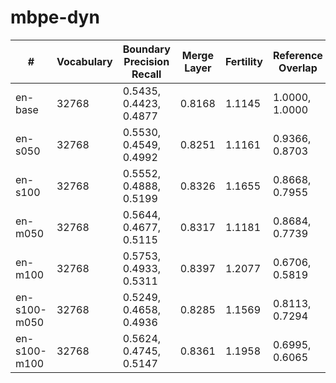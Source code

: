 # mbpe-dyn

| #            | Vocabulary | Boundary Precision Recall | Merge Layer | Fertility | Reference Overlap |
|--------------|------------|---------------------------|-------------|-----------|-------------------|
| en-base      | 32768      | 0.5435, 0.4423, 0.4877    | 0.8168      | 1.1145    | 1.0000, 1.0000    |
| en-s050      | 32768      | 0.5530, 0.4549, 0.4992    | 0.8251      | 1.1161    | 0.9366, 0.8703    |
| en-s100      | 32768      | 0.5552, 0.4888, 0.5199    | 0.8326      | 1.1655    | 0.8668, 0.7955    |
| en-m050      | 32768      | 0.5644, 0.4677, 0.5115    | 0.8317      | 1.1181    | 0.8684, 0.7739    |
| en-m100      | 32768      | 0.5753, 0.4933, 0.5311    | 0.8397      | 1.2077    | 0.6706, 0.5819    |
| en-s100-m050 | 32768      | 0.5249, 0.4658, 0.4936    | 0.8285      | 1.1569    | 0.8113, 0.7294    |
| en-s100-m100 | 32768      | 0.5624, 0.4745, 0.5147    | 0.8361      | 1.1958    | 0.6995, 0.6065    |